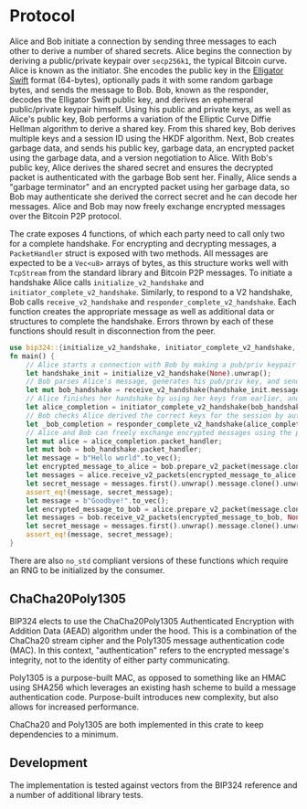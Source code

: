 # Protocol

Alice and Bob initiate a connection by sending three messages to each other to derive a number of shared secrets. Alice begins the connection by deriving a public/private keypair over `secp256k1`, the typical Bitcoin curve. Alice is known as the initiator. She encodes the public key in the [Elligator Swift](https://eprint.iacr.org/2022/759.pdf) format (64-bytes), optionally pads it with some random garbage bytes, and sends the message to Bob. Bob, known as the responder, decodes the Elligator Swift public key, and derives an ephemeral public/private keypair himself. Using his public and private keys, as well as Alice's public key, Bob performs a variation of the Elliptic Curve Diffie Hellman algorithm to derive a shared key. From this shared key, Bob derives multiple keys and a session ID using the HKDF algorithm. Next, Bob creates garbage data, and sends his public key, garbage data, an encrypted packet using the garbage data, and a version negotiation to Alice. With Bob's public key, Alice derives the shared secret and ensures the decrypted packet is authenticated with the garbage Bob sent her. Finally, Alice sends a "garbage terminator" and an encrypted packet using her garbage data, so Bob may authenticate she derived the correct secret and he can decode her messages. Alice and Bob may now freely exchange encrypted messages over the Bitcoin P2P protocol.

The crate exposes 4 functions, of which each party need to call only two for a complete handshake. For encrypting and decrypting messages, a `PacketHandler` struct is exposed with two methods. All messages are expected to be a `Vec<u8>` arrays of bytes, as this structure works well with `TcpStream` from the standard library and Bitcoin P2P messages. To initiate a handshake Alice calls `initialize_v2_handshake` and `initiator_complete_v2_handshake`. Similarly, to respond to a V2 handshake, Bob calls `receive_v2_handshake` and `responder_complete_v2_handshake`. Each function creates the appropriate message as well as additional data or structures to complete the handshake. Errors thrown by each of these functions should result in disconnection from the peer.

```rust
use bip324::{initialize_v2_handshake, initiator_complete_v2_handshake, receive_v2_handshake, responder_complete_v2_handshake};
fn main() {
    // Alice starts a connection with Bob by making a pub/priv keypair and sending a message to Bob.
    let handshake_init = initialize_v2_handshake(None).unwrap();
    // Bob parses Alice's message, generates his pub/priv key, and sends a message back.
    let mut bob_handshake = receive_v2_handshake(handshake_init.message.clone()).unwrap();
    // Alice finishes her handshake by using her keys from earlier, and sending a final message to Bob.
    let alice_completion = initiator_complete_v2_handshake(bob_handshake.message.clone(), handshake_init).unwrap();
    // Bob checks Alice derived the correct keys for the session by authenticating her first message.
    let _bob_completion = responder_complete_v2_handshake(alice_completion.message.clone(), &mut bob_handshake).unwrap();
    // Alice and Bob can freely exchange encrypted messages using the packet handler returned by each handshake.
    let mut alice = alice_completion.packet_handler;
    let mut bob = bob_handshake.packet_handler;
    let message = b"Hello world".to_vec();
    let encrypted_message_to_alice = bob.prepare_v2_packet(message.clone(), None, false).unwrap();
    let messages = alice.receive_v2_packets(encrypted_message_to_alice, None).unwrap();
    let secret_message = messages.first().unwrap().message.clone().unwrap();
    assert_eq!(message, secret_message);
    let message = b"Goodbye!".to_vec();
    let encrypted_message_to_bob = alice.prepare_v2_packet(message.clone(), None, false).unwrap();
    let messages = bob.receive_v2_packets(encrypted_message_to_bob, None).unwrap();
    let secret_message = messages.first().unwrap().message.clone().unwrap();
    assert_eq!(message, secret_message);
}
```

There are also `no_std` compliant versions of these functions which require an RNG to be initialized by the consumer.

## ChaCha20Poly1305

BIP324 elects to use the ChaCha20Poly1305 Authenticated Encryption with Addition Data (AEAD) algorithm under the hood. This is a combination of the ChaCha20 stream cipher and the Poly1305 message authentication code (MAC). In this context, "authentication" refers to the encrypted message's integrity, not to the identity of either party communicating.

Poly1305 is a purpose-built MAC, as opposed to something like an HMAC using SHA256 which leverages an existing hash scheme to build a message authentication code. Purpose-built introduces new complexity, but also allows for increased performance.

ChaCha20 and Poly1305 are both implemented in this crate to keep dependencies to a minimum.

## Development

The implementation is tested against vectors from the BIP324 reference and a number of additional library tests.

